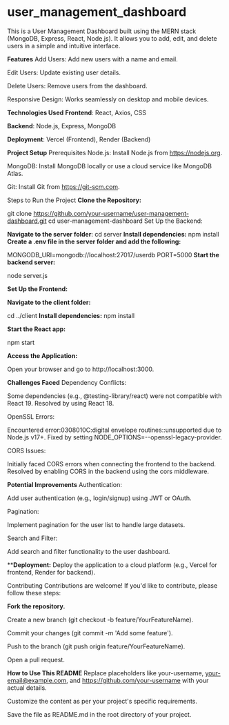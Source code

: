 # user_management_dashboard
This is a User Management Dashboard built using the MERN stack (MongoDB, Express, React, Node.js). It allows you to add, edit, and delete users in a simple and intuitive interface.

**Features**
Add Users: Add new users with a name and email.

Edit Users: Update existing user details.

Delete Users: Remove users from the dashboard.

Responsive Design: Works seamlessly on desktop and mobile devices.

**Technologies Used**
**Frontend**: React, Axios, CSS

**Backend**: Node.js, Express, MongoDB

**Deployment**: Vercel (Frontend), Render (Backend)

**Project Setup**
Prerequisites
Node.js: Install Node.js from https://nodejs.org.

MongoDB: Install MongoDB locally or use a cloud service like MongoDB Atlas.

Git: Install Git from https://git-scm.com.

Steps to Run the Project
**Clone the Repository:**


git clone https://github.com/your-username/user-management-dashboard.git
cd user-management-dashboard
Set Up the Backend:

**Navigate to the server folder**:
cd server
**Install dependencies:**
npm install
**Create a .env file in the server folder and add the following:**

MONGODB_URI=mongodb://localhost:27017/userdb
PORT=5000
**Start the backend server:**

node server.js

**Set Up the Frontend:**

**Navigate to the client folder:**

cd ../client
**Install dependencies:**
npm install

**Start the React app:**

npm start

**Access the Application:**

Open your browser and go to http://localhost:3000.


**Challenges Faced**
Dependency Conflicts:

Some dependencies (e.g., @testing-library/react) were not compatible with React 19. Resolved by using React 18.

OpenSSL Errors:

Encountered error:0308010C:digital envelope routines::unsupported due to Node.js v17+. Fixed by setting NODE_OPTIONS=--openssl-legacy-provider.

CORS Issues:

Initially faced CORS errors when connecting the frontend to the backend. Resolved by enabling CORS in the backend using the cors middleware.

**Potential Improvements**
Authentication:

Add user authentication (e.g., login/signup) using JWT or OAuth.

Pagination:

Implement pagination for the user list to handle large datasets.

Search and Filter:

Add search and filter functionality to the user dashboard.

****Deployment:**
Deploy the application to a cloud platform (e.g., Vercel for frontend, Render for backend).

Contributing
Contributions are welcome! If you'd like to contribute, please follow these steps:

**Fork the repository.**

Create a new branch (git checkout -b feature/YourFeatureName).

Commit your changes (git commit -m 'Add some feature').

Push to the branch (git push origin feature/YourFeatureName).

Open a pull request.

**How to Use This README**
Replace placeholders like your-username, your-email@example.com, and https://github.com/your-username with your actual details.

Customize the content as per your project's specific requirements.

Save the file as README.md in the root directory of your project.
